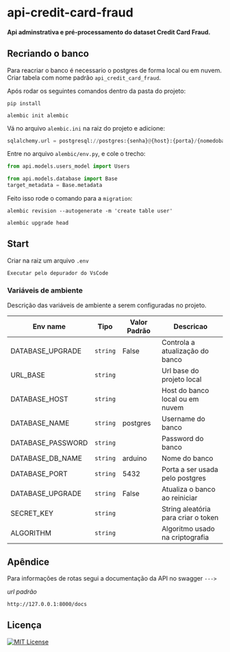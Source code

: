 # api-credit-card-fraud
#### Api adminstrativa e pré-processamento do dataset Credit Card Fraud.

## Recriando o banco
Para reacriar o banco é necessario o postgres de forma local ou em nuvem. Criar tabela com nome padrão `api_credit_card_fraud`.

Após rodar os seguintes comandos dentro da pasta do projeto:

```
pip install
```
```
alembic init alembic
```

Vá no arquivo `alembic.ini` na raiz do projeto e adicione:
```python
sqlalchemy.url = postgresql://postgres:{senha}@{host}:{porta}/{nomedobanco}
```

Entre no arquivo `alembic/env.py`, e cole o trecho:
```python
from api.models.users_model import Users

from api.models.database import Base
target_metadata = Base.metadata
```

Feito isso rode o comando para a `migration`:
```
alembic revision --autogenerate -m 'create table user'
```
```
alembic upgrade head
```

## Start
Criar na raiz um arquivo `.env`

```
Executar pelo depurador do VsCode
```

### Variáveis de ambiente

Descrição das variáveis de ambiente a serem configuradas no projeto.

|Env name         |Tipo    |Valor Padrão |Descricao                          |
|-----------------|--------|-------------|-----------------------------------|
|DATABASE_UPGRADE |`string`|False        |Controla a atualização do banco    |
|URL_BASE         |`string`|             |Url base do projeto local          |
|DATABASE_HOST    |`string`|             |Host do banco local ou em nuvem    |
|DATABASE_NAME    |`string`|postgres     |Username do banco                  |
|DATABASE_PASSWORD|`string`|             |Password do banco                  |
|DATABASE_DB_NAME |`string`|arduino      |Nome do banco                      |
|DATABASE_PORT    |`string`|5432         |Porta a ser usada pelo postgres    |
|DATABASE_UPGRADE |`string`|False        |Atualiza o banco ao reiniciar      |
|SECRET_KEY       |`string`|             |String aleatória para criar o token|
|ALGORITHM        |`string`|             |Algoritmo usado na criptografia    |

## Apêndice
Para informações de rotas segui a documentação da API no swagger ``--->``

*url padrão*
```
http://127.0.0.1:8000/docs
```

## Licença

[![MIT License](https://img.shields.io/badge/License-MIT-green.svg)](https://choosealicense.com/licenses/mit/)